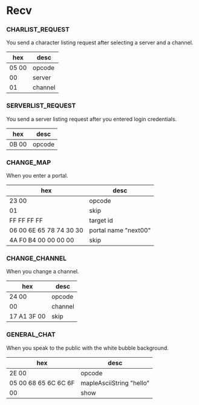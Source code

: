 # Recv

### CHARLIST_REQUEST
You send a character listing request after selecting a server and a channel.

|hex|desc|
|----|----|
|05 00|opcode|
|00|server|
|01|channel|

### SERVERLIST_REQUEST
You send a server listing request after you entered login credentials.

|hex|desc|
|----|----|
|0B 00|opcode|

### CHANGE_MAP
When you enter a portal.

|hex|desc|
|----|----|
|23 00|opcode|
|01|skip|
|FF FF FF FF|target id|
|06 00 6E 65 78 74 30 30|portal name "next00"|
|4A F0 B4 00 00 00 00|skip|

### CHANGE_CHANNEL
When you change a channel.

|hex|desc|
|----|----|
|24 00|opcode|
|00|channel|
|17 A1 3F 00|skip|

### GENERAL_CHAT
When you speak to the public with the white bubble background.

|hex|desc|
|----|----|
|2E 00|opcode|
|05 00 68 65 6C 6C 6F|mapleAsciiString "hello"|
|00|show|
